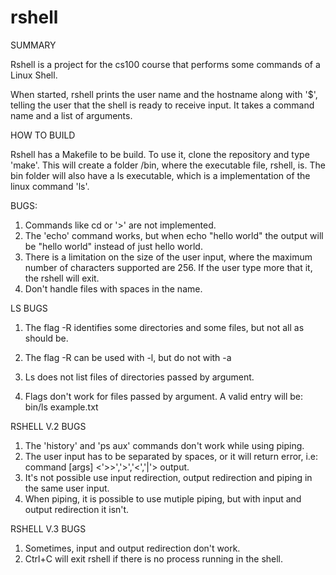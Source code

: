 rshell
======

SUMMARY

Rshell is a project for the cs100 course that performs some commands of a Linux Shell.

When started, rshell prints the user name and the hostname along with '$', telling the user that the shell is ready to receive input. It takes a command name and a list of arguments.


HOW TO BUILD

Rshell has a Makefile to be build. To use it, clone the repository and type 'make'. This will create a folder /bin, where the executable file, rshell, is. The bin folder will also have a ls executable, which is a implementation of the linux command 'ls'.


BUGS:

1. Commands like cd or '>' are not implemented. 
2. The 'echo' command works, but when echo "hello world" the output will be "hello world" instead of just hello world.
3. There is a limitation on the size of the user input, where the maximum number of characters supported are 256. If the user type more that it, the rshell will exit.
4. Don't handle files with spaces in the name.


LS BUGS

1. The flag -R identifies some directories and some files, but not all as should be.

2. The flag -R can be used with -l, but do not with -a

3. Ls does not list files of directories passed by argument.

4. Flags don't work for files passed by argument. A valid entry will be: bin/ls example.txt


RSHELL V.2 BUGS

1. The 'history' and 'ps aux' commands don't work while using piping.
2. The user input has to be separated by spaces, or it will return error, i.e: command [args] <'>>','>','<','|'> output.
3. It's not possible use input redirection, output redirection and piping in the same user input.
4. When piping, it is possible to use mutiple piping, but with input and output redirection it isn't.

RSHELL V.3 BUGS

1. Sometimes, input and output redirection don't work.
2. Ctrl+C will exit rshell if there is no process running in the shell.
